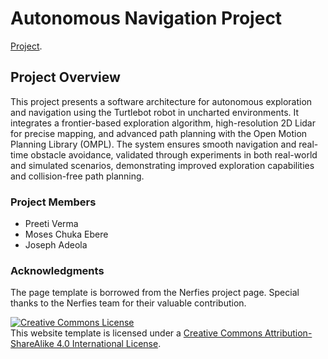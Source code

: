 # Autonomous Navigation Project

[Project](https://autonomous_navigation.github.io).

## Project Overview

This project presents a software architecture for autonomous exploration and navigation using the Turtlebot robot in uncharted environments. It integrates a frontier-based exploration algorithm, high-resolution 2D Lidar for precise mapping, and advanced path planning with the Open Motion Planning Library (OMPL). The system ensures smooth navigation and real-time obstacle avoidance, validated through experiments in both real-world and simulated scenarios, demonstrating improved exploration capabilities and collision-free path planning.

### Project Members

- Preeti Verma
- Moses Chuka Ebere
- Joseph Adeola

### Acknowledgments

The page template is borrowed from the Nerfies project page. Special thanks to the Nerfies team for their valuable contribution.

<a rel="license" href="http://creativecommons.org/licenses/by-sa/4.0/"><img alt="Creative Commons License" style="border-width:0" src="https://i.creativecommons.org/l/by-sa/4.0/88x31.png" /></a><br />This website template is licensed under a <a rel="license" href="http://creativecommons.org/licenses/by-sa/4.0/">Creative Commons Attribution-ShareAlike 4.0 International License</a>.